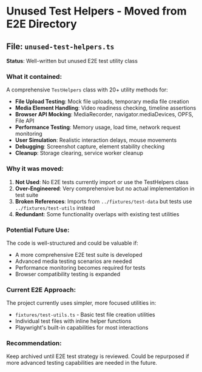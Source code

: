 # Unused Test Helpers - Moved from E2E Directory

## File: `unused-test-helpers.ts`

**Status**: Well-written but unused E2E test utility class

### What it contained:
A comprehensive `TestHelpers` class with 20+ utility methods for:

- **File Upload Testing**: Mock file uploads, temporary media file creation
- **Media Element Handling**: Video readiness checking, timeline assertions  
- **Browser API Mocking**: MediaRecorder, navigator.mediaDevices, OPFS, File API
- **Performance Testing**: Memory usage, load time, network request monitoring
- **User Simulation**: Realistic interaction delays, mouse movements
- **Debugging**: Screenshot capture, element stability checking
- **Cleanup**: Storage clearing, service worker cleanup

### Why it was moved:

1. **Not Used**: No E2E tests currently import or use the TestHelpers class
2. **Over-Engineered**: Very comprehensive but no actual implementation in test suite  
3. **Broken References**: Imports from `../fixtures/test-data` but tests use `../fixtures/test-utils` instead
4. **Redundant**: Some functionality overlaps with existing test utilities

### Potential Future Use:

The code is well-structured and could be valuable if:
- A more comprehensive E2E test suite is developed
- Advanced media testing scenarios are needed  
- Performance monitoring becomes required for tests
- Browser compatibility testing is expanded

### Current E2E Approach:

The project currently uses simpler, more focused utilities in:
- `fixtures/test-utils.ts` - Basic test file creation utilities
- Individual test files with inline helper functions
- Playwright's built-in capabilities for most interactions

### Recommendation:
Keep archived until E2E test strategy is reviewed. Could be repurposed if more advanced testing capabilities are needed in the future.